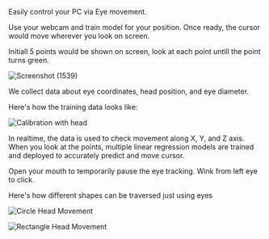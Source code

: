 Easily control your PC via Eye movement.

Use your webcam and train model for your position. Once ready, the cursor would move wherever you look on screen.

Initiall 5 points would be shown on screen, look at each point untill the point turns green.

![Screenshot (1539)](https://github.com/aditya8503/Control-Computer-Using-Eye-Gaze/assets/168825142/c3cf19d5-6e2a-41bd-97e4-8f66ab78a548)

We collect data about eye coordinates, head position, and eye diameter.

Here's how the training data looks like: 

![Calibration with head](https://github.com/aditya8503/Control-Computer-Using-Eye-Gaze/assets/168825142/60789e52-f53f-4c6a-aeb4-a68b0420313a)


In realtime, the data is used to check movement along X, Y, and Z axis. When you look at the points, multiple linear regression models are trained and deployed to accurately predict and move cursor.

Open your mouth to temporarily pause the eye tracking. Wink from left eye to click.

Here's how different shapes can be traversed just using eyes

![Circle Head Movement](https://github.com/aditya8503/Control-Computer-Using-Eye-Gaze/assets/168825142/d5a88e4e-41db-4f87-bd29-2f2b6d16e341)

![Rectangle Head Movement](https://github.com/aditya8503/Control-Computer-Using-Eye-Gaze/assets/168825142/3b808f6e-445e-4dfb-ada6-d2f221359340)


